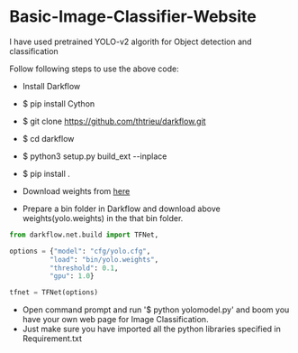 # Basic-Image-Classifier-Website

I have used pretrained YOLO-v2 algorith for Object detection and classification

Follow following steps to use the above code:
* Install Darkflow
* $ pip install Cython
* $ git clone https://github.com/thtrieu/darkflow.git
* $ cd darkflow
* $ python3 setup.py build_ext --inplace
* $ pip install .

* Download weights from [here](https://drive.google.com/drive/folders/0B1tW_VtY7onidEwyQ2FtQVplWEU)
* Prepare a bin folder in Darkflow and download above weights(yolo.weights) in the that bin folder.

 ```python
from darkflow.net.build import TFNet,

options = {"model": "cfg/yolo.cfg", 
           "load": "bin/yolo.weights", 
           "threshold": 0.1, 
           "gpu": 1.0}

tfnet = TFNet(options)
```
* Open command prompt and run '$ python yolomodel.py' and boom you have your own web page for Image Classification.
* Just make sure you have imported all the python libraries specified in Requirement.txt
